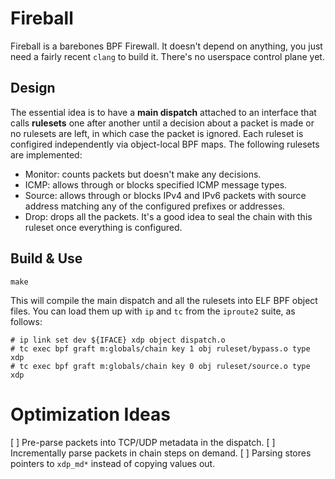 # Fireball

Fireball is a barebones BPF Firewall. It doesn't depend on anything, you just need a fairly recent `clang` to build it.
There's no userspace control plane yet.

## Design

The essential idea is to have a **main dispatch** attached to an interface that calls **rulesets** one after another until a decision about a packet is made or no rulesets are left, in which case the packet is ignored. Each ruleset is configired independently via object-local BPF maps. The following rulesets are implemented:

* Monitor: counts packets but doesn't make any decisions.
* ICMP: allows through or blocks specified ICMP message types.
* Source: allows through or blocks IPv4 and IPv6 packets with source address matching any of the configured prefixes or addresses.
* Drop: drops all the packets. It's a good idea to seal the chain with this ruleset once everything is configured.

## Build & Use

```
make
```

This will compile the main dispatch and all the rulesets into ELF BPF object files. You can load them up with `ip` and `tc` from the `iproute2` suite, as follows:

```
# ip link set dev ${IFACE} xdp object dispatch.o
# tc exec bpf graft m:globals/chain key 1 obj ruleset/bypass.o type xdp
# tc exec bpf graft m:globals/chain key 0 obj ruleset/source.o type xdp
```

# Optimization Ideas

[ ] Pre-parse packets into TCP/UDP metadata in the dispatch.
[ ] Incrementally parse packets in chain steps on demand.
[ ] Parsing stores pointers to `xdp_md*` instead of copying values out.
